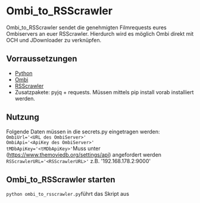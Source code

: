 # Ombi_to_RSScrawler
Ombi_to_RSScrawler sendet die genehmigten Filmrequests eures Ombiservers an euer RSScrawler. Hierdurch wird es möglich Ombi direkt mit OCH und JDownloader zu verknüpfen.

## Vorraussetzungen
* [Python](https://www.python.org/downloads/)
* [Ombi](https://ombi.io/)
* [RSScrawler](https://github.com/rix1337/RSScrawler)
* Zusatzpakete: pyjq + requests. Müssen mittels pip install vorab installiert werden. 

## Nutzung
Folgende Daten müssen in die secrets.py eingetragen werden:  
  ```OmbiUrl='<URL des OmbiServer>'```  
  ```OmbiApi='<ApiKey des OmbiServer>'```  
  ```tMDbApiKey='<tMDbApiKey>'```Muss unter (https://www.themoviedb.org/settings/api) angefordert werden
  ```RSScrawlerURL='<RSScrawlerURL>'``` z.B. '192.168.178.2:9000'

## Ombi_to_RSScrawler starten
```python ombi_to_rsscrawler.py```führt das Skript aus
